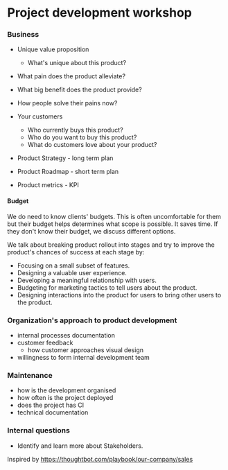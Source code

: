 # Project development workshop

### Business

* Unique value proposition
    * What's unique about this product?
* What pain does the product alleviate? 
* What big benefit does the product provide?
* How people solve their pains now?

* Your customers
    * Who currently buys this product?
    * Who do you want to buy this product?
    * What do customers love about your product?

* Product Strategy - long term plan
* Product Roadmap - short term plan
* Product metrics - KPI

#### Budget

We do need to know clients' budgets. This is often uncomfortable for them but their budget helps determines what scope is possible. It saves time. If they don't know their budget, we discuss different options.

We talk about breaking product rollout into stages and try to improve the product's chances of success at each stage by:
* Focusing on a small subset of features.
* Designing a valuable user experience.
* Developing a meaningful relationship with users.
* Budgeting for marketing tactics to tell users about the product.
* Designing interactions into the product for users to bring other users to the product.

### Organization's approach to product development

* internal processes documentation
* customer feedback
    * how customer approaches visual design
* willingness to form internal development team

### Maintenance

* how is the development organised
* how often is the project deployed
* does the project has CI
* technical documentation

### Internal questions

* Identify and learn more about Stakeholders.


Inspired by https://thoughtbot.com/playbook/our-company/sales
